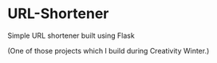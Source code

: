 # URL-Shortener

Simple URL shortener built using Flask

(One of those projects which I build during Creativity Winter.)